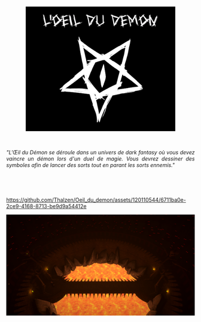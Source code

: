 <p align="center">

<img  width="400" src="src/title.png">

</p>

‎ 
‎ 
‎ 

<p align="justify">
<i>
"L'Œil du Démon se déroule dans un univers de dark fantasy où vous devez vaincre un démon lors d'un duel de magie.
Vous devrez dessiner des symboles afin de lancer des sorts tout en parant les sorts ennemis." 
</i>
</p>
‎ 
‎ 
‎ 

‎ 

<p align="center">

https://github.com/Thalzen/Oeil_du_demon/assets/120110544/6711ba0e-2ce9-4168-8713-be9d9a54412e

</p>





<p align="center">

<img  width="800" src="src/arena.png">







